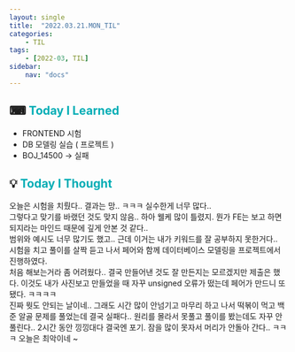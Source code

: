```yaml
---
layout: single
title:  "2022.03.21.MON_TIL"
categories: 
    - TIL
tags: 
    - [2022-03, TIL]
sidebar:
    nav: "docs"
---
```



## ⌨ <a style="color:#00adb5">Today I Learned</a> 
- FRONTEND 시험
- DB 모델링 실습 ( 프로젝트 )
- BOJ_14500 -> 실패

## 💡 <a style="color:#00adb5">Today I Thought</a>
오늘은 시험을 치뤘다.. 결과는 망.. ㅋㅋㅋ 실수한게 너무 많다..<br>
그렇다고 맞기를 바랬던 것도 맞지 않음.. 하아 웰케 많이 틀렸지. 뭔가 FE는 보고 하면 되지라는 마인드 때문에 깊게 안본 것 같다..<br>
범위와 예시도 너무 많기도 했고.. 근데 이거는 내가 키워드를 잘 공부하지 못한거다..<br>
시험을 치고 풀이를 살짝 듣고 나서 페어와 함께 데이터베이스 모델링을 프로젝트에서 진행하였다.<br>
처음 해보는거라 좀 어려웠다.. 결국 만들어낸 것도 잘 만든지는 모르겠지만 제출은 했다. 이것도 내가 사진보고 만들었을 때 자꾸 unsigned 오류가 떴는데 페어가 만드니 또 됐다. ㅋㅋㅋㅋ<br>
진짜 뭣도 안되는 날이네.. 그래도 시간 많이 안넘기고 마무리 하고 나서 떡볶이 먹고 백준 알골 문제를 풀었는데 결국 실패다.. 원리를 몰라서 못풀고 풀이를 봤는데도 자꾸 안풀린다..
2시간 동안 낑낑대다 결국엔 포기. 잠을 많이 못자서 머리가 안돌아 간다.. ㅋㅋㅋ 오늘은 최악이네 ~ 